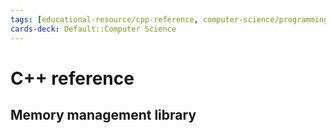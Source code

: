 ```yaml
---
tags: [educational-resource/cpp-reference, computer-science/programming-language/cpp, computer-science/programming-language/c, study-note] 
cards-deck: Default::Computer Science
---
```


# C++ reference

## Memory management library
